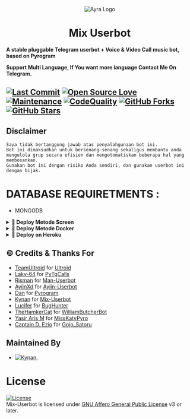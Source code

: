 <p align="center">
  <img src="https://telegra.ph//file/19b336da463a05d7d8f8c.jpg" alt="Ayra Logo">
</p>
<h1 align="center">
  <b>Mix Userbot</b>
</h1>

<b>A stable pluggable Telegram userbot + Voice & Video Call music bot, based on Pyrogram

Support Multi Language, If You want more language Contact Me On Telegram.</b>


[![Last Commit](https://img.shields.io/github/last-commit/naya1503/Mix-Userbot?color=red&logo=github&logoColor=blue&style=for-the-badge)](https://github.com/naya1503/Mix-Userbot/commits)
[![Open Source Love](https://badges.frapsoft.com/os/v2/open-source.png?v=103)](https://github.com/naya1503/Mix-Userbot)
[![Maintenance](https://img.shields.io/badge/Maintained%3F-Yes-blue)](https://GitHub.com/naya1503/Mix-Userbot/graphs/commit-activity)
[![CodeQuality](https://img.shields.io/codacy/grade/a723cb464d5a4d25be3152b5d71de82d?color=blue&logo=codacy)](https://app.codacy.com/gh/naya1503/Mix-Userbot/dashboard)
[![GitHub Forks](https://img.shields.io/github/forks/naya1503/Mix-Userbot?&logo=github)](https://github.com/naya1503/Mix-Userbot/fork)
[![GitHub Stars](https://img.shields.io/github/stars/naya1503/Mix-Userbot?&logo=github)](https://github.com/naya1503/Mix-Userbot/stargazers)
----

## Disclaimer

```
Saya tidak bertanggung jawab atas penyalahgunaan bot ini.
Bot ini dimaksudkan untuk bersenang-senang sekaligus membantu anda
mengelola grup secara efisien dan mengotomatiskan beberapa hal yang membosankan.
Gunakan bot ini dengan risiko Anda sendiri, dan gunakan userbot ini dengan bijak.
```

# DATABASE REQUIRETMENTS :
- MONGODB


<details>
<summary><b>🔗 Deploy Metode Screen</b></summary>
<br>

• `sudo apt-get update && sudo apt-get upgrade -y`

• `sudo pip3 install -U pip`

• `sudo apt-get install python3-pip ffmpeg -y`

 • `git clone https://github.com/naya1503/Mix-Userbot`

 • `cd Mix-Userbot`

 • `pip3 install -r req*`

 • `cp sample.env .env`

 • `nano .env`
 
  - isi vars .env api_id, api_hash, mongo_uri, db_name, session, 
  - Jika sudah 
  - ketik ctrl + S
  - ctrl + X

 • `screen -S mix`

 • `bash run.sh`

</details>

<details>
<summary><b>🔗 Deploy Metode Docker</b></summary>
<br>

• `curl -sSL https://get.docker.com | sh`

 • `git clone https://github.com/naya1503/Mix-Userbot`

 • `cd Mix-Userbot`

 • `cp sample.env .env`

 • `nano .env`
 
  - isi vars .env api_id, api_hash, session, mongo_uri, db_name, 
  - Jika sudah 
  - ketik ctrl + S
  - ctrl + X

 • `docker build . -t mix`

 • `docker run --name namalu --env-file .env -d -t mix`

</details>

<details>
<summary><b>🔗 Deploy on Heroku</b></summary>
<br>
• Silakan isi vars yang diperlukan api_id, api_hash, session, heroku_api, heroku_app_name, mongo_uri, db_name, dan 

<h3 align="center">Click The Button</h3>
<a align="center" href="https://dashboard.heroku.com/new?template=https://github.com/naya1503/Mix-Userbot"><img src="https://www.herokucdn.com/deploy/button.svg"></a>
</div>

</details>


## © Credits & Thanks For
* [TeamUltroid](https://github.com/TeamUltroid) for [Ultroid](https://github.com/TeamUltroid/Ultroid)
* [Laky-64](https://github.com/Laky-64) for [PyTgCalls](https://github.com/pytgcalls/pytgcalls)
* [Risman](https://github.com/mrismanaziz) for [Man-Userbot](https://github.com/mrismanaziz/Man-Userbot)
* [AyiinXd](https://github.com/AyiinXd) for [Ayiin-Userbot](https://github.com/AyiinXd/Ayiin-Userbot)
* [Dan](https://github.com/delivrance) for [Pyrogram](https://github.com/pyrogram/pyrogram)
* [Kynan](https://github.com/naya1503) for [Mix-Userbot](https://github.com/naya1503/Mix-Userbot)
* [Lucifer](https://github.com/jonesroot) for [BugHunter](https://t.me/LuciferBukanRobot)
* [TheHamkerCat](https://github.com/TheHamkerCat) for [WilliamButcherBot](https://github.com/TheHamkerCat/WilliamButcherBot)
* [Yasir Aris M](https://github.com/yasirarism) for [MissKatyPyro](https://github.com/yasirarism/MissKatyPyro)
* [Captain D. Ezio](https://github.com/iamgojoof6eyes) for [Gojo_Satoru](https://github.com/Gojo-Bots/Gojo_Satoru)




## Maintained By
* [![Kynan.](https://img.shields.io/static/v1?label=Ky&message=nan&color=critical)](https://t.me/kenapanan)




# License
[![License](https://www.gnu.org/graphics/agplv3-155x51.png)](LICENSE)   
Mix-Userbot is licensed under [GNU Affero General Public License](https://www.gnu.org/licenses/agpl-3.0.en.html) v3 or later.
